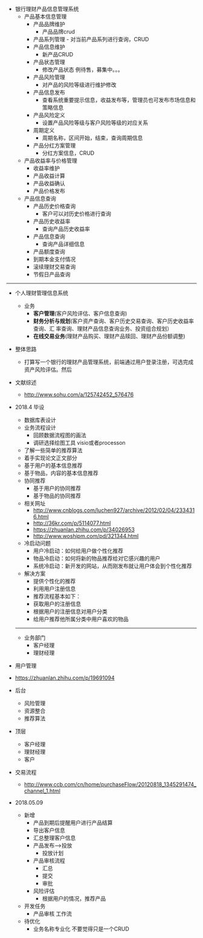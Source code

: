 - 银行理财产品信息管理系统
	- 产品基本信息管理
		- 产品品牌维护
			- 产品品牌crud
		- 产品系列管理
				- 对当前产品系列进行查询，CRUD
		- 产品信息维护
			- 新产品CRUD
		- 产品状态管理
			- 修改产品状态 例待售，募集中。。。
		- 产品风险管理
			- 对产品的风险等级进行维护修改
		- 产品信息发布
			- 查看系统重要提示信息，收益发布等，管理员也可发布市场信息和策略信息
		- 产品风险定义
			- 设置产品风险等级与客户风险等级的对应关系
		- 周期定义
			- 周期名称，区间开始，结束，查询周期信息
		- 产品分红方案管理
			- 分红方案信息，CRUD
	- 产品收益率与价格管理
		- 收益率维护
		- 产品收益计算
		- 产品收益确认
		- 产品价格发布
	- 产品信息查询
		- 产品历史价格查询
			- 客户可以对历史价格进行查询
		- 产品历史收益率
			- 查询产品历史收益率
		- 产品信息查询
			- 查询产品详细信息
		- 产品额度查询
		- 到期本金支付情况
		- 滚续理财交易查询
		- 节假日产品查询
---------------------------------------------------------
- 个人理财管理信息系统
	- 业务
		- **客户管理**(客户风险评估、客户信息查询)
		- **财务分析与规划**(客户资产查询、客户历史交易查询、客户历史收益率查询、汇
		  率查询、理财产品信息查询业务、投资组合规划）
		- **在线交易业务**(理财产品购买、理财产品赎回、理财产品份额调整)
- 整体思路
	- 打算写一个银行的理财产品管理系统，前端通过用户登录注册，可选完成资产风险评估。然后
- 文献综述
	- http://www.sohu.com/a/125742452_576476
- 2018.4 毕设
	- 数据库表设计
	- 业务流程设计 
		- 回顾数据流程图的画法
		- 调研选择绘图工具 visio或者processon
	- 了解一些简单的推荐算法
	- 着手实现论文正文部分
	- 基于用户的基本信息推荐
	- 基于物品，内容的基本信息推荐
	- 协同推荐
		- 基于用户的协同推荐
		- 基于物品的协同推荐
	- 相关网址
		- http://www.cnblogs.com/luchen927/archive/2012/02/04/2334316.html
		- http://36kr.com/p/5114077.html
		- https://zhuanlan.zhihu.com/p/34026953
		- http://www.woshipm.com/pd/321344.html
	- 冷启动问题
		- 用户冷启动：如何给用户做个性化推荐
		- 物品冷启动：如何将新的物品推荐给对它感兴趣的用户
		- 系统冷启动：新开发的网站，从而刚发布就让用户体会到个性化推荐
	- 解决方案
		- 提供个性化的推荐
		- 利用用户注册信息
		- 推荐流程基本如下：
		- 获取用户的注册信息
		- 根据用户的注册信息对用户分类
		- 给用户推荐他所属分类中用户喜欢的物品
		
	-----------------------------------

	
	- 业务部门
		- 客户经理
		- 理财经理
- 用户管理


- https://zhuanlan.zhihu.com/p/19691094

- 后台
	- 风险管理
	- 资源整合
	- 推荐算法
- 顶层
	- 客户经理
	- 理财经理
	- 客户
- 交易流程
	- http://www.ccb.com/cn/home/purchaseFlow/20120818_1345291474_channel_1.html

- 2018.05.09
	- 新增 
		- 产品到期后提醒用户进行产品结算
		- 导出客户信息
		- 汇总整理客户信息
		- 产品发布-->投放
			- 投放计划
		- 产品审核流程
			- 汇总
			- 提交
			- 审批
		- 风险评估
			- 根据用户的情况，推荐产品
	- 开发任务
		- 产品审核 工作流
	- 待优化
		- 业务名称专业化 不要觉得只是一个CRUD
		

